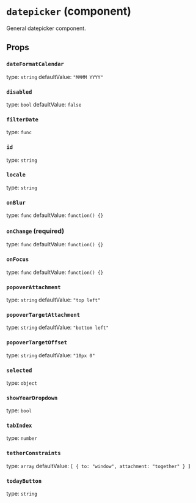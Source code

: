 `datepicker` (component)
========================

General datepicker component.

Props
-----

### `dateFormatCalendar`

type: `string`
defaultValue: `"MMMM YYYY"`


### `disabled`

type: `bool`
defaultValue: `false`


### `filterDate`

type: `func`


### `id`

type: `string`


### `locale`

type: `string`


### `onBlur`

type: `func`
defaultValue: `function() {}`


### `onChange` (required)

type: `func`
defaultValue: `function() {}`


### `onFocus`

type: `func`
defaultValue: `function() {}`


### `popoverAttachment`

type: `string`
defaultValue: `"top left"`


### `popoverTargetAttachment`

type: `string`
defaultValue: `"bottom left"`


### `popoverTargetOffset`

type: `string`
defaultValue: `"10px 0"`


### `selected`

type: `object`


### `showYearDropdown`

type: `bool`


### `tabIndex`

type: `number`


### `tetherConstraints`

type: `array`
defaultValue: `[
  {
    to: "window",
    attachment: "together"
  }
]`


### `todayButton`

type: `string`

